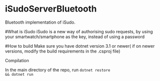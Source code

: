 # iSudoServerBluetooth
Bluetooth implementation of iSudo. 

#What is iSudo
iSudo is a new way of authorising sudo requests, by using your smartwatch/smartphone as the key, instead of using a password

#How to build
Make sure you have dotnet version 3.1 or newer( if on newer versions, modify the build requirements in the .csproj file)

Compilation

In the main directory of the repo, run
<code>dotnet restore && dotnet run</code>
